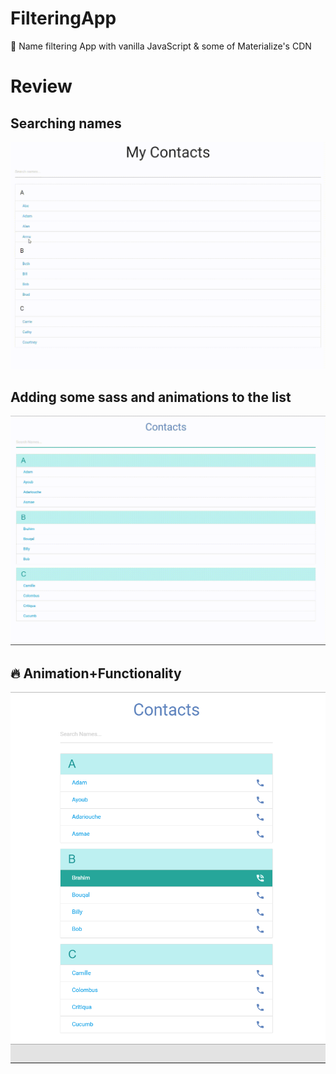 # FilteringApp
:pencil: Name filtering App with vanilla JavaScript & some of Materialize's CDN

# Review

##   Searching names


![](filterablelist/img/1.gif)


##   Adding some sass and animations to the list



![](filterablelist/img/2.gif)


##   :fire: Animation+Functionality

![](filterablelist/img/4.PNG)
